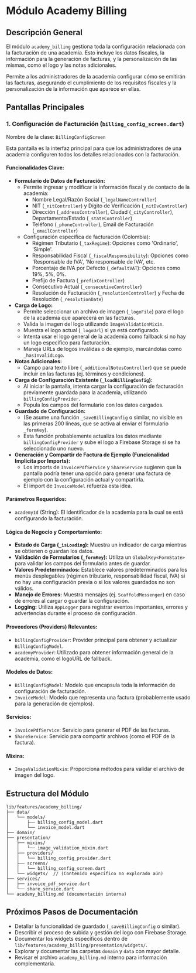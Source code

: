 # Módulo Academy Billing

## Descripción General

El módulo `academy_billing` gestiona toda la configuración relacionada con la facturación de una academia. Esto incluye los datos fiscales, la información para la generación de facturas, y la personalización de las mismas, como el logo y las notas adicionales.

Permite a los administradores de la academia configurar cómo se emitirán las facturas, asegurando el cumplimiento de los requisitos fiscales y la personalización de la información que aparece en ellas.

## Pantallas Principales

### 1. Configuración de Facturación (`billing_config_screen.dart`)

Nombre de la clase: `BillingConfigScreen`

Esta pantalla es la interfaz principal para que los administradores de una academia configuren todos los detalles relacionados con la facturación.

#### Funcionalidades Clave:

*   **Formulario de Datos de Facturación:**
    *   Permite ingresar y modificar la información fiscal y de contacto de la academia:
        *   Nombre Legal/Razón Social (`_legalNameController`)
        *   NIT (`_nitController`) y Dígito de Verificación (`_nitDvController`)
        *   Dirección (`_addressController`), Ciudad (`_cityController`), Departamento/Estado (`_stateController`)
        *   Teléfono (`_phoneController`), Email de Facturación (`_emailController`)
    *   Configuración específica de facturación (Colombia):
        *   Régimen Tributario (`_taxRegime`): Opciones como 'Ordinario', 'Simple'.
        *   Responsabilidad Fiscal (`_fiscalResponsibility`): Opciones como 'Responsable de IVA', 'No responsable de IVA', etc.
        *   Porcentaje de IVA por Defecto (`_defaultVAT`): Opciones como 19%, 5%, 0%.
        *   Prefijo de Factura (`_prefixController`)
        *   Consecutivo Actual (`_consecutiveController`)
        *   Resolución de Facturación (`_resolutionController`) y Fecha de Resolución (`_resolutionDate`)
*   **Carga de Logo:**
    *   Permite seleccionar un archivo de imagen (`_logoFile`) para el logo de la academia que aparecerá en las facturas.
    *   Valida la imagen del logo utilizando `ImageValidationMixin`.
    *   Muestra el logo actual (`_logoUrl`) si ya está configurado.
    *   Intenta usar el logo general de la academia como fallback si no hay un logo específico para facturación.
    *   Maneja URLs de logos inválidas o de ejemplo, marcándolas como `_hasInvalidLogo`.
*   **Notas Adicionales:**
    *   Campo para texto libre (`_additionalNotesController`) que se puede incluir en las facturas (ej. términos y condiciones).
*   **Carga de Configuración Existente (`_loadBillingConfig`):**
    *   Al iniciar la pantalla, intenta cargar la configuración de facturación previamente guardada para la academia, utilizando `billingConfigProvider`.
    *   Popula los campos del formulario con los datos cargados.
*   **Guardado de Configuración:**
    *   (Se asume una función `_saveBillingConfig` o similar, no visible en las primeras 200 líneas, que se activa al enviar el formulario `_formKey`).
    *   Esta función probablemente actualiza los datos mediante `billingConfigProvider` y sube el logo a Firebase Storage si se ha seleccionado uno nuevo.
*   **Generación y Compartir de Factura de Ejemplo (Funcionalidad Implícita por Imports):**
    *   Los imports de `InvoicePdfService` y `ShareService` sugieren que la pantalla podría tener una opción para generar una factura de ejemplo con la configuración actual y compartirla.
    *   El import de `InvoiceModel` refuerza esta idea.

#### Parámetros Requeridos:

*   `academyId` (String): El identificador de la academia para la cual se está configurando la facturación.

#### Lógica de Negocio y Comportamiento:

*   **Estado de Carga (`_isLoading`):** Muestra un indicador de carga mientras se obtienen o guardan los datos.
*   **Validación de Formularios (`_formKey`):** Utiliza un `GlobalKey<FormState>` para validar los campos del formulario antes de guardar.
*   **Valores Predeterminados:** Establece valores predeterminados para los menús desplegables (régimen tributario, responsabilidad fiscal, IVA) si no hay una configuración previa o si los valores guardados no son válidos.
*   **Manejo de Errores:** Muestra mensajes (ej. `ScaffoldMessenger`) en caso de errores al cargar o guardar la configuración.
*   **Logging:** Utiliza `AppLogger` para registrar eventos importantes, errores y advertencias durante el proceso de configuración.

#### Proveedores (Providers) Relevantes:

*   `billingConfigProvider`: Provider principal para obtener y actualizar `BillingConfigModel`.
*   `academyProvider`: Utilizado para obtener información general de la academia, como el logoURL de fallback.

#### Modelos de Datos:

*   `BillingConfigModel`: Modelo que encapsula toda la información de configuración de facturación.
*   `InvoiceModel`: Modelo que representa una factura (probablemente usado para la generación de ejemplos).

#### Servicios:

*   `InvoicePdfService`: Servicio para generar el PDF de las facturas.
*   `ShareService`: Servicio para compartir archivos (como el PDF de la factura).

#### Mixins:

*   `ImageValidationMixin`: Proporciona métodos para validar el archivo de imagen del logo.

## Estructura del Módulo

```
lib/features/academy_billing/
├── data/
│   └── models/
│       ├── billing_config_model.dart
│       └── invoice_model.dart
├── domain/ 
├── presentation/
│   ├── mixins/
│   │   └── image_validation_mixin.dart
│   ├── providers/
│   │   └── billing_config_provider.dart
│   ├── screens/
│   │   └── billing_config_screen.dart
│   └── widgets/  // (Contenido específico no explorado aún)
├── services/
│   ├── invoice_pdf_service.dart
│   └── share_service.dart
└── academy_billing.md (documentación interna)
```

## Próximos Pasos de Documentación

*   Detallar la funcionalidad de guardado (`_saveBillingConfig` o similar).
*   Describir el proceso de subida y gestión del logo con Firebase Storage.
*   Documentar los widgets específicos dentro de `lib/features/academy_billing/presentation/widgets/`.
*   Explorar y documentar las carpetas `domain` y `data` con mayor detalle.
*   Revisar el archivo `academy_billing.md` interno para información complementaria. 